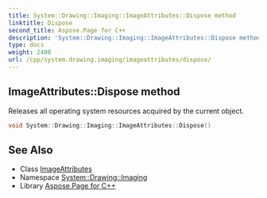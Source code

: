 ```yaml
---
title: System::Drawing::Imaging::ImageAttributes::Dispose method
linktitle: Dispose
second_title: Aspose.Page for C++
description: 'System::Drawing::Imaging::ImageAttributes::Dispose method. Releases all operating system resources acquired by the current object in C++.'
type: docs
weight: 2400
url: /cpp/system.drawing.imaging/imageattributes/dispose/
---
```

## ImageAttributes::Dispose method


Releases all operating system resources acquired by the current object.

```cpp
void System::Drawing::Imaging::ImageAttributes::Dispose()
```

## See Also

* Class [ImageAttributes](../)
* Namespace [System::Drawing::Imaging](../../)
* Library [Aspose.Page for C++](../../../)
